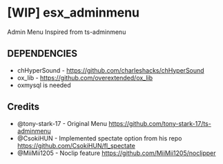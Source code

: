 # [WIP] esx_adminmenu
Admin Menu Inspired from ts-adminmenu

## DEPENDENCIES
- chHyperSound - https://github.com/charleshacks/chHyperSound
- ox_lib - https://github.com/overextended/ox_lib
- oxmysql is needed

## Credits
  - @tony-stark-17 - Original Menu https://github.com/tony-stark-17/ts-adminmenu
  - @CsokiHUN - Implemented spectate option from his repo  https://github.com/CsokiHUN/fl_spectate
  - @MiiMii1205 - Noclip feature https://github.com/MiiMii1205/noclipper
